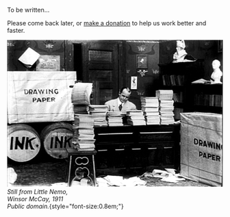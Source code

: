To be written...

Please come back later, or [make a donation](http://donate.rxlab.info) to help us work better and faster.

![](../../img/illustration/Winsor_McCay_1911_Little_Nemo_film_still.jpg)  
*Still from Little Nemo,  
Winsor McCay, 1911   
Public domain.*{style="font-size:0.8em;"}
